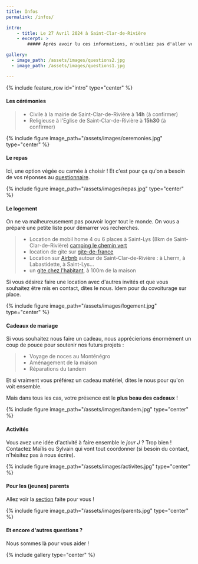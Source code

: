 ```yaml
---
title: Infos
permalink: /infos/

intro:
    - title: Le 27 Avril 2024 à Saint-Clar-de-Rivière
    - excerpt: >
        ##### Après avoir lu ces informations, n'oubliez pas d'aller voir le [questionnaire](/questionnaire) !

gallery:
  - image_path: /assets/images/questions2.jpg
  - image_path: /assets/images/questions1.jpg

---
```

{% include feature_row id="intro" type="center" %}

#### Les cérémonies
> * Civile à la mairie de Saint-Clar-de-Rivière à **14h** (à confirmer)
> * Religieuse à l'Eglise de Saint-Clar-de-Rivière à **15h30** (à confirmer)

{% include figure image_path="/assets/images/ceremonies.jpg" type="center" %}

#### Le repas
Ici, une option végée ou carnée à choisir ! Et c'est pour ça qu'on a besoin de vos réponses au [questionnaire](/questionnaire).

{% include figure image_path="/assets/images/repas.jpg" type="center" %}

#### Le logement
On ne va malheureusement pas pouvoir loger tout le monde. On vous a préparé une petite liste pour démarrer vos recherches.
> - Location de mobil home 4 ou 6 places à Saint-Lys (8km de Saint-Clar-de-Rivière) [camping le chemin vert](https://campinglecheminvert.com/)
> - location de gite sur [gite-de-france](https://www.gites-de-france.com/fr/search?destination=Saint-Clar-de-Rivi%C3%A8re&towns=71729&travelers=2&seed=3cfdfe1a)
> - Location sur [Airbnb](https://www.airbnb.fr/s/Saint~Clar~de~Rivi%C3%A8re--France/homes?tab_id=home_tab&refinement_paths%5B%5D=%2Fhomes&flexible_trip_lengths%5B%5D=one_week&monthly_start_date=2023-11-01&monthly_length=3&price_filter_input_type=0&price_filter_num_nights=5&channel=EXPLORE&query=Saint-Clar-de-Rivi%C3%A8re%2C%20France&place_id=ChIJG4fsNlQ1qRIRMBVBL5z2BgQ&date_picker_type=calendar&source=structured_search_input_header&search_type=autocomplete_click) autour de Saint-Clar-de-Rivière : à Lherm, à Labastidette, à Saint-Lys...
> - un [gite chez l'habitant](https://gitequetzal.fr/), à 100m de la maison  

Si vous désirez faire une location avec d'autres invités et que vous souhaitez être mis en contact, dites le nous. Idem pour du covoiturage sur place.

{% include figure image_path="/assets/images/logement.jpg" type="center" %}

#### Cadeaux de mariage
Si vous souhaitez nous faire un cadeau, nous apprécierions énormément un coup de pouce pour soutenir nos futurs projets :
> - Voyage de noces au Monténégro
> - Aménagement de la maison
> - Réparations du tandem

Et si vraiment vous préférez un cadeau matériel, dites le nous pour qu'on voit ensemble.

Mais dans tous les cas, votre présence est le **plus beau des cadeaux** !

{% include figure image_path="/assets/images/tandem.jpg" type="center" %}

#### Activités
Vous avez une idée d'activité à faire ensemble le _jour J_ ? Trop bien !
Contactez Maïlis ou Sylvain qui vont tout coordonner (si besoin du contact, n'hésitez pas à nous écrire).

{% include figure image_path="/assets/images/activites.jpg" type="center" %}

#### Pour les (jeunes) parents
Allez voir la [section](/parents/) faite pour vous !

{% include figure image_path="/assets/images/parents.jpg" type="center" %}

#### Et encore d'autres questions ?
Nous sommes là pour vous aider !

{% include gallery type="center" %}